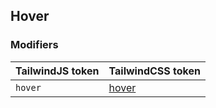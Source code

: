 ## Hover

### Modifiers

| TailwindJS token | TailwindCSS token |
| ----- | ----- |
| `hover` | [hover](https://tailwindcss.com/docs/hover-focus-and-other-states#hover) |